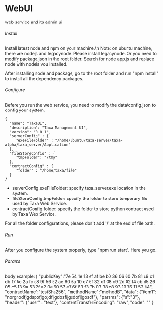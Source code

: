# WebUI
web service and its admin ui

###### Install

Install latest node and npm on your machine.\n
Note: on ubuntu machine, there are nodejs and legacynode. Please install legacynode.
Or you need to modify package.json in the root folder. Search for node app.js and replace node with nodejs you installed.

After installing node and package, go to the root folder and run "npm install" to install all the dependency packages.

###### Configure

Befere you run the web service, you need to modify the data/config.json to config your system.
```
{
  "name": "TaxaUI",
  "description": "Taxa Management UI",
  "version": "0.0.1",
  "serverConfig" : {
     "exeFileFolder" : "/home/ubuntu/taxa-server/taxa-alpha/taxa_server/Application"
  },
  "fileStoreConfig" : {
     "tmpFolder": "/tmp"
  },
  "contractConfig" : {
     "folder" : "/home/taxa/file"
  }
}
```
- serverConfig.exeFileFolder: specify taxa_server.exe location in the system.
- fileStoreConfig.tmpFolder: specify the folder to store temporary file used by Taxa Web Service.
- contractConfig.folder: specify the folder to store python contract used by Taxa Web Service.

For all the folder configurations, please don't add '/' at the end of file path.


###### Run
After you configure the system properly, type "npm run start". Here you go.

###### Params

body example:
{
  "publicKey":"7e 54 1e 13 ef af be b0 36 06 60 7b 81 c9 c1 db f7 5c 2a fc c8 9f 56 52 ae 60 6a 10 c7 6f 32 d1 08 c9 2d 02 f4 cb d5 26 05 c5 13 9a 53 2f a2 0e 60 57 e7 6f 63 f3 7b 03 38 c8 93 19 76 11 52 44",
  "contractName":"testSha256",
  "methodName":"methodB",
  "data": {"item1": "norgnodfjgdspofjgo;dfijgdosfijgsdofijgosdf"},
  "params": {"a":"3"},
  "header": {"user" : "text"},
  "contentTransferEncoding": "raw",
  "code": ""
}
